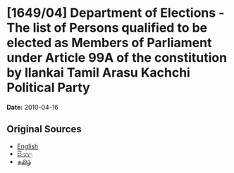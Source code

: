 # [1649/04] Department of Elections - The list of Persons qualified to be elected as Members of Parliament under Article 99A of the constitution by Ilankai Tamil Arasu Kachchi Political Party

**Date:** 2010-04-16

## Original Sources

- [English](https://documents.gov.lk/view/extra-gazettes/2010/4/1649-04_E.pdf)
- [සිංහල](https://documents.gov.lk/view/extra-gazettes/2010/4/1649-04_S.pdf)
- [தமிழ்](https://documents.gov.lk/view/extra-gazettes/2010/4/1649-04_T.pdf)
